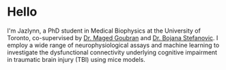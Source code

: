 # Hello

I'm Jazlynn, a PhD student in Medical Biophysics at the University of Toronto, co-supervised by [Dr. Maged Goubran](https://medbio.utoronto.ca/faculty/goubran) and [Dr. Bojana Stefanovic](https://medbio.utoronto.ca/faculty/stefanovic). I employ a wide range of neurophysiological assays and machine learning to investigate the dysfunctional connectivity underlying cognitive impairment in traumatic brain injury (TBI) using mice models.
